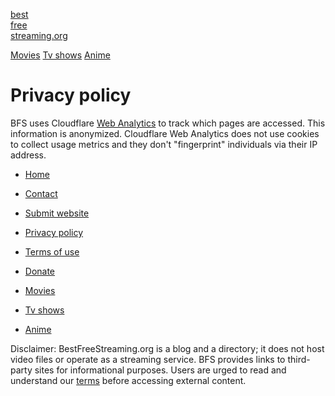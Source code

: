 [best  
free  
streaming.org](https://www.bestfreestreaming.org/)

[](https://www.bestfreestreaming.org/)

[Movies](https://www.bestfreestreaming.org/best-free-streaming/movies.html) [Tv shows](https://www.bestfreestreaming.org/best-free-streaming/tv-shows.html) [Anime](https://www.bestfreestreaming.org/best-free-streaming/anime.html)

Privacy policy
==============

BFS uses Cloudflare [Web Analytics](https://www.cloudflare.com/web-analytics/) to track which pages are accessed. This information is anonymized. Cloudflare Web Analytics does not use cookies to collect usage metrics and they don't "fingerprint" individuals via their IP address.

* [Home](https://www.bestfreestreaming.org/)
* [Contact](https://www.bestfreestreaming.org/contact.html)
* [Submit website](https://www.bestfreestreaming.org/submit.html)
* [Privacy policy](https://www.bestfreestreaming.org/privacy-policy.html)
* [Terms of use](https://www.bestfreestreaming.org/terms.html)
* [Donate](https://www.bestfreestreaming.org/donate.html)

* [Movies](https://www.bestfreestreaming.org/best-free-streaming/movies.html)
* [Tv shows](https://www.bestfreestreaming.org/best-free-streaming/tv-shows.html)
* [Anime](https://www.bestfreestreaming.org/best-free-streaming/anime.html)

[](#top)

Disclaimer: BestFreeStreaming.org is a blog and a directory; it does not host video files or operate as a streaming service. BFS provides links to third-party sites for informational purposes. Users are urged to read and understand our [terms](https://www.bestfreestreaming.org/terms.html) before accessing external content.
